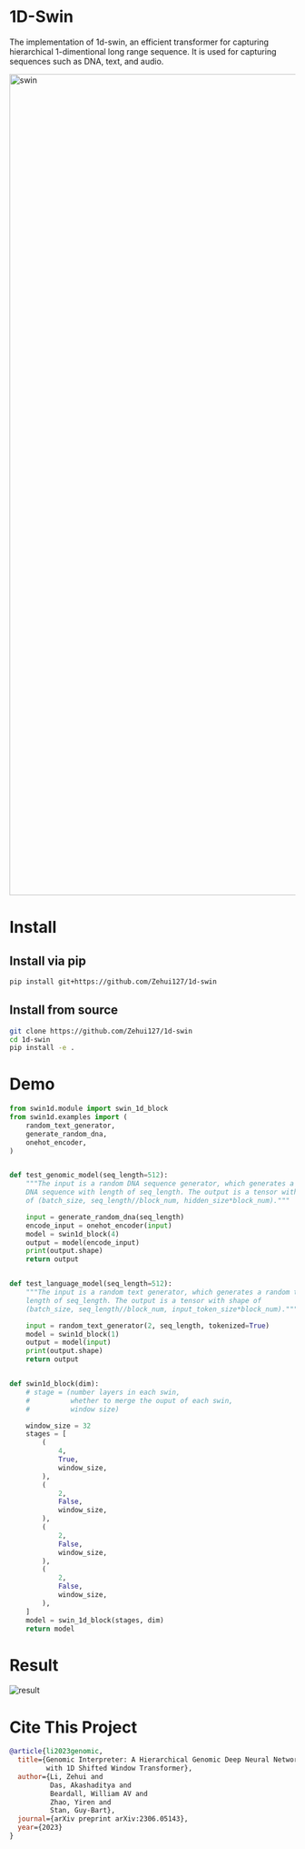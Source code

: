 # 1D-Swin
The implementation of 1d-swin, an efficient transformer for capturing hierarchical 1-dimentional long range sequence. It is used for capturing sequences such as DNA, text, and audio.

<img width="1444" alt="swin" src="https://github.com/user-attachments/assets/2197a7c7-dd67-4368-b1e0-1d01767c6d44" />


# Install
## Install via pip

```bash
pip install git+https://github.com/Zehui127/1d-swin
```

## Install from source
  ```bash
  git clone https://github.com/Zehui127/1d-swin
  cd 1d-swin
  pip install -e .
  ```

# Demo
```python
from swin1d.module import swin_1d_block
from swin1d.examples import (
    random_text_generator,
    generate_random_dna,
    onehot_encoder,
)


def test_genomic_model(seq_length=512):
    """The input is a random DNA sequence generator, which generates a random
    DNA sequence with length of seq_length. The output is a tensor with shape
    of (batch_size, seq_length//block_num, hidden_size*block_num)."""

    input = generate_random_dna(seq_length)
    encode_input = onehot_encoder(input)
    model = swin1d_block(4)
    output = model(encode_input)
    print(output.shape)
    return output


def test_language_model(seq_length=512):
    """The input is a random text generator, which generates a random text with
    length of seq_length. The output is a tensor with shape of
    (batch_size, seq_length//block_num, input_token_size*block_num)."""

    input = random_text_generator(2, seq_length, tokenized=True)
    model = swin1d_block(1)
    output = model(input)
    print(output.shape)
    return output


def swin1d_block(dim):
    # stage = (number layers in each swin,
    #          whether to merge the ouput of each swin,
    #          window size)

    window_size = 32
    stages = [
        (
            4,
            True,
            window_size,
        ),
        (
            2,
            False,
            window_size,
        ),
        (
            2,
            False,
            window_size,
        ),
        (
            2,
            False,
            window_size,
        ),
    ]
    model = swin_1d_block(stages, dim)
    return model

```

# Result
![result](./docs/results.png)


# Cite This Project

```bibtex
@article{li2023genomic,
  title={Genomic Interpreter: A Hierarchical Genomic Deep Neural Network
         with 1D Shifted Window Transformer},
  author={Li, Zehui and
          Das, Akashaditya and
          Beardall, William AV and
          Zhao, Yiren and
          Stan, Guy-Bart},
  journal={arXiv preprint arXiv:2306.05143},
  year={2023}
}
```
